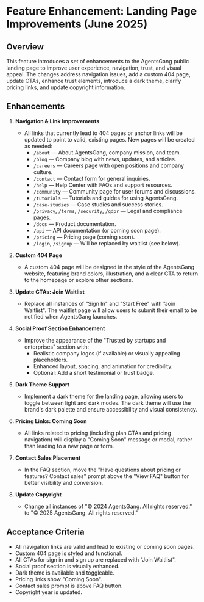 # Feature Enhancement: Landing Page Improvements (June 2025)

## Overview
This feature introduces a set of enhancements to the AgentsGang public landing page to improve user experience, navigation, trust, and visual appeal. The changes address navigation issues, add a custom 404 page, update CTAs, enhance trust elements, introduce a dark theme, clarify pricing links, and update copyright information.

## Enhancements

1. **Navigation & Link Improvements**
   - All links that currently lead to 404 pages or anchor links will be updated to point to valid, existing pages. New pages will be created as needed:
     - `/about` — About AgentsGang, company mission, and team.
     - `/blog` — Company blog with news, updates, and articles.
     - `/careers` — Careers page with open positions and company culture.
     - `/contact` — Contact form for general inquiries.
     - `/help` — Help Center with FAQs and support resources.
     - `/community` — Community page for user forums and discussions.
     - `/tutorials` — Tutorials and guides for using AgentsGang.
     - `/case-studies` — Case studies and success stories.
     - `/privacy`, `/terms`, `/security`, `/gdpr` — Legal and compliance pages.
     - `/docs` — Product documentation.
     - `/api` — API documentation (or coming soon page).
     - `/pricing` — Pricing page (coming soon).
     - `/login`, `/signup` — Will be replaced by waitlist (see below).

2. **Custom 404 Page**
   - A custom 404 page will be designed in the style of the AgentsGang website, featuring brand colors, illustration, and a clear CTA to return to the homepage or explore other sections.

3. **Update CTAs: Join Waitlist**
   - Replace all instances of "Sign In" and "Start Free" with "Join Waitlist". The waitlist page will allow users to submit their email to be notified when AgentsGang launches.

4. **Social Proof Section Enhancement**
   - Improve the appearance of the "Trusted by startups and enterprises" section with:
     - Realistic company logos (if available) or visually appealing placeholders.
     - Enhanced layout, spacing, and animation for credibility.
     - Optional: Add a short testimonial or trust badge.

5. **Dark Theme Support**
   - Implement a dark theme for the landing page, allowing users to toggle between light and dark modes. The dark theme will use the brand's dark palette and ensure accessibility and visual consistency.

6. **Pricing Links: Coming Soon**
   - All links related to pricing (including plan CTAs and pricing navigation) will display a "Coming Soon" message or modal, rather than leading to a new page or form.

7. **Contact Sales Placement**
   - In the FAQ section, move the "Have questions about pricing or features? Contact sales" prompt above the "View FAQ" button for better visibility and conversion.

8. **Update Copyright**
   - Change all instances of "© 2024 AgentsGang. All rights reserved." to "© 2025 AgentsGang. All rights reserved."

## Acceptance Criteria
- All navigation links are valid and lead to existing or coming soon pages.
- Custom 404 page is styled and functional.
- All CTAs for sign in and sign up are replaced with "Join Waitlist".
- Social proof section is visually enhanced.
- Dark theme is available and toggleable.
- Pricing links show "Coming Soon".
- Contact sales prompt is above FAQ button.
- Copyright year is updated.
